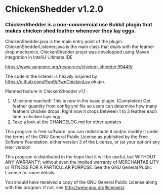 # ChickenShedder v1.2.0
### ChickenShedder is a non-commercial use Bukkit plugin that makes chicken shed feather whenever they lay eggs.

ChickenShedder.java is the main entry point of the plugin.
ChickenShedderListener.java is the main class that deals with the feather drop mechanics.
ChickenShedder projet was developped using Maven integration in IntelliJ Ultimate IDE

https://www.spigotmc.org/resources/chicken-shedder.99449/

The code in the listener is heavily inspired by https://github.com/Pwn9/PwnChickenLay plugin.

Planned feature in ChickenShedder v1.1 : 
1. Milestone reached! This is now in the basic plugin. (Completed) Get feather quantity from config yml file so users can determine how many feathers chicken drops. Right now it drops between 1 to 3 feather each time a chicken lays egg.
2. Take a look at the CHANGELOG.md for other updates

This program is free software: you can redistribute it and/or modify
it under the terms of the GNU General Public License as published by
the Free Software Foundation, either version 3 of the License, or
(at your option) any later version.

This program is distributed in the hope that it will be useful,
but WITHOUT ANY WARRANTY; without even the implied warranty of
MERCHANTABILITY or FITNESS FOR A PARTICULAR PURPOSE.  See the
GNU General Public License for more details.

You should have received a copy of the GNU General Public License
along with this program.  If not, see <http://www.gnu.org/licenses/>.
